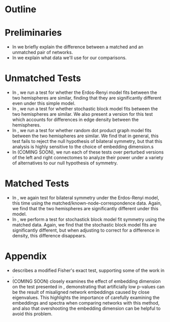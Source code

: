 # Outline 

# Preliminaries
- In [](unmatched_vs_matched.ipynb) we briefly explain the difference between a matched
  and an unmatched pair of networks.
- In [](define_data.ipynb) we explain what data we'll use for our comparisons. 

# Unmatched Tests
- In [](er_unmatched_test.ipynb), we run a test for whether the Erdos-Renyi model
fits between the two hemispheres are similar, finding that they are significantly different 
even under this simple model.
- In [](sbm_unmatched_test.ipynb), we run a test for whether stochastic block model fits between the 
two hemispheres are similar. We also present a version for this test which accounts for
differences in edge density between the hemispheres. 
- In [](rdpg_unmatched_test.ipynb), we run a test for whether random dot product graph model fits
between the two hemispheres are similar. We find that in general, this test fails to 
reject the null hypothesis of bilateral symmetry, but that this analysis is highly 
sensitive to the choice of embedding dimension.s
- In (COMING SOON), we run each of these tests over perturbed versions of the left and
right connectomes to analyze their power under a variety of alternatives to our null
hypothesis of symmetry.

# Matched Tests
- In [](er_matched_test.ipynb), we again test for bilateral symmetry under the 
  Erdos-Renyi model, this time using the matched/known-node-correspondence data. Again, 
  we find that the two hemispheres are significantly different under this model.
- In [](sbm_matched_test.ipynb), we perform a test for stochastick block model fit
  symmetry using the matched data. Again, we find that the stochastic block model fits
  are significantly different, but when adjusting to correct for a difference in
  density, this difference disappears.

# Appendix
- [](nhypergeom_sims.ipynb) describes a modified Fisher's exact test, supporting some of the work in 
[](sbm_test.ipynb).
- (COMING SOON) closely examines the effect of embedding dimension on the test presented in [](rdpg_unmatched_test.ipynb), demonstrating that artificially low p-values can be the 
result of misaligned network embeddings caused by close eigenvalues. This highlights the
importance of carefully examining the embeddings and spectra when comparing networks
with this method, and also that overshooting the embedding dimension can be helpful to 
avoid this problem.
